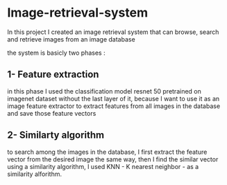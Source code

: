 # Image-retrieval-system

In this project I created an image retrieval system that can browse, search and retrieve images from an image database

the system is basicly two phases :

## 1- Feature extraction 

in this phase I used the classification model resnet 50 pretrained on imagenet dataset without the last layer of it, because I want to use it as an image feature extractor to extract features from all images in the database and save those feature vectors

## 2- Similarty algorithm

to search among the images in the database, I first extract the feature vector from the desired image the same way, then I find the similar vector using a similarity algorithm, I used KNN - K nearest neighbor - as a similarity alforithm.
